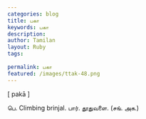 ```yaml
---
categories: blog
title: பகா
keywords: பகா
description: 
author: Tamilan
layout: Ruby
tags: 
 
permalink: பகா
featured: /images/ttak-48.png
---
```

  
[ pakā ]  
  
பெ. Climbing brinjal. பார். தூதுவளை. (சங். அக.)